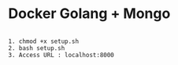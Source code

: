# Docker Golang + Mongo

```

1. chmod +x setup.sh
2. bash setup.sh
3. Access URL : localhost:8000

```
